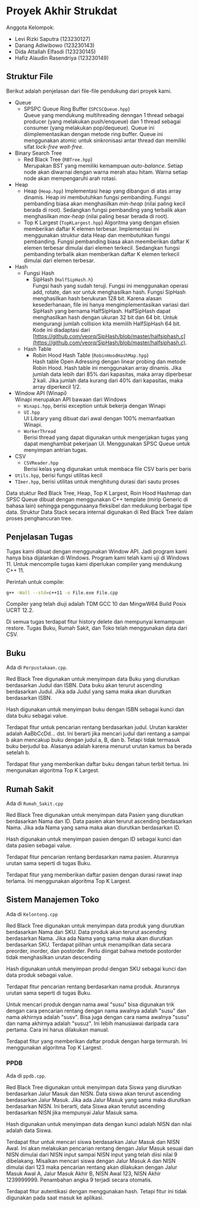 # Proyek Akhir Strukdat

Anggota Kelompok:

- Levi Rizki Saputra (123230127)
- Danang Adiwibowo (123230143)
- Dida Attallah Elfasdi (123230145)
- Hafiz Alaudin Rasendriya (123230149)

## Struktur File

Berikut adalah penjelasan dari file-file pendukung dari proyek kami.

- Queue
  - SPSPC Queue Ring Buffer (`SPCSCQueue.hpp`)  
    Queue yang mendukung multihreading denngan 1 thread sebagai producer (yang melakukan push/enqueue)
    dan 1 thread sebagai consumer (yang melakukan pop/dequeue). Queue ini diimplementasikan dengan metode
    ring buffer. Queue ini menggunakan atomic untuk sinkronisasi antar thread dan memiliki sifat *lock-free* *wait-free*.
- Binary Search Tree
  - Red Black Tree (`RBTree.hpp`)  
    Merupakan BST yang memiliki kemampuan *auto-balance*. Setiap node akan diwarnai dengan warna merah atau hitam. Warna setiap node akan mempengaruhi arah rotasi.
- Heap
  - Heap (`Heap.hpp`)
    Implementasi heap yang dibangun di atas array dinamis. Heap ini membutuhkan fungsi pembanding. Fungsi pembanding biasa akan menghasilkan *min-heap* (nilai paling kecil berada di root). Sedangkan fungsi pembanding yang terbalik akan menghasilkan *max-heap* (nilai paling besar berada di root).
  - Top K Largest (`TopKLargest.hpp`)
    Algoritma yang dengan efisien memberikan daftar K elemen terbesar. Implementasi ini menggunakan struktur data Heap dan membutuhkan fungsi pembanding. Fungsi pembanding biasa akan meemberikan daftar K elemen terbesar dimulai dari elemen terkecil. Sedangkan fungsi pembanding terbalik akan memberikan daftar K elemen terkecil dimulai dari elemen terbesar.
- Hash
  - Fungsi Hash
    - SipHash (`HalfSipHash.h`)  
      Fungsi hash yang sudah teruji. Fungsi ini menggunakan operasi add, rotate, dan xor untuk menghasilkan hash. Fungsi SipHash menghasilkan hash berukuran 128 bit. Karena alasan kesederhanaan, file ini hanya mengimplementasikan variasi dari SipHash yang bernama HalfSipHash. HalfSipHash dapat menghasilkan hash dengan ukuran 32 bit dan 64 bit. Untuk mengurangi jumlah collision kita memilih HalfSipHash 64 bit. Kode ini diadaptasi dari [https://github.com/veorq/SipHash/blob/master/halfsiphash.c](https://github.com/veorq/SipHash/blob/master/halfsiphash.c).
  - Hash Table
    - Robin Hood Hash Table (`RobinHoodHashMap.hpp`)  
      Hash table Open Adressing dengan linear probing dan metode Robin Hood. Hash table ini menggunakan array dinamis. Jika jumlah data lebih dari 85% dari kapasitas, maka array diperbesar 2 kali. Jika jumlah data kurang dari 40% dari kapasitas, maka array diperkecil 1/2.
- Window API (Winapi)  
  Winapi merupakan API bawaan dari Windows  
  - `Winapi.hpp`, berisi exception untuk bekerja dengan Winapi
  - `UI.hpp`  
    UI Library yang dibuat dari awal dengan 100% memanfaatkan Winapi.
  - `WorkerThread`  
    Berisi thread yang dapat digunakan untuk mengerjakan tugas yang dapat menghambat pekerjaan UI. Menggunakan SPSC Queue untuk menyimpan antrian tugas.
- CSV
  - `CSVReader.hpp`  
    Berisi kelas yang digunakan untuk membaca file CSV baris per baris
- `Utils.hpp`, berisi fungsi utilitas kecil
- `TImer.hpp`, berisi utilitas untuk menghitung durasi dari sautu proses

Data stuktur Red Black Tree, Heap, Top K Largest, Roin Hood Hashmap dan SPSC Queue dibuat dengan menggunakan C++ template (mirip Generic di bahasa lain) sehingga penggunaanya fleksibel dan medukung berbagai tipe data. Struktur Data Stack secara internal digunakan di Red Black Tree dalam proses penghancuran tree.

## Penjelasan Tugas

Tugas kami dibuat dengan menggunakan Window API. Jadi program kami hanya bisa dijalankan di Windows. Program kami telah kami uji di Windows 11. Untuk mencompile tugas kami diperlukan compiler yang mendukung C++ 11. 

Perintah untuk compile:

```sh
g++ -Wall --std=c++11 -o File.exe File.cpp
```

Compiler yang telah diuji adalah TDM GCC 10 dan MingwW64 Build Posix UCRT 12.2.

Di semua tugas terdapat fitur history delete dan mempunyai kemampuan restore. Tugas Buku, Rumah Sakit, dan Toko telah menggunakan data dari CSV.

## Buku

Ada di `Perpustakaan.cpp`.

Red Black Tree digunakan untuk menyimpan data Buku yang diurutkan berdasarkan Judul dan ISBN. Data buku akan terurut ascending berdasarkan Judul. Jika ada Judul yang sama maka akan diurutkan berdasarkan ISBN.

Hash digunakan untuk menyimpan buku dengan ISBN sebagai kunci dan data buku sebagai value.

Terdapat fitur untuk pencarian rentang berdasarkan judul. Urutan karakter adalah AaBbCcDd... dst. Ini berarti jika mencari judul dari rentang a sampai b akan mencakup buku dengan judul a, B, dan b. Tetapi tidak termasuk buku berjudul ba. Alasanya adalah karena menurut urutan kamus ba berada setelah b.

Terdapat fitur yang memberikan daftar buku dengan tahun terbit tertua. Ini mengunakan algoritma Top K Largest.

## Rumah Sakit

Ada di `Rumah_Sakit.cpp`

Red Black Tree digunakan untuk menyimpan data Pasien yang diurutkan berdasarkan Nama dan ID. Data pasien akan terurut ascending berdasarkan Nama. Jika ada Nama yang sama maka akan diurutkan berdasarkan ID.

Hash digunakan untuk menyimpan pasien dengan ID sebagai kunci dan data pasien sebagai value.

Terdapat fitur pencarian rentang berdasarkan nama pasien. Aturannya urutan sama seperti di tugas Buku.

Terdapat fitur yang memberikan daftar pasien dengan durasi rawat inap terlama. Ini menggunakan algoritma Top K Largest.

## Sistem Manajemen Toko

Ada di `Kelontong.cpp`

Red Black Tree digunakan untuk menyimpan data produk yang diurutkan berdasarkan Nama dan SKU. Data produk akan terurut ascending berdasarkan Nama. Jika ada Nama yang sama maka akan diurutkan berdasarkan SKU. Terdapat pilihan untuk menampilkan data secara preorder, inorder, dan postorder. Perlu diingat bahwa metode postorder tidak menghasilkan urutan descending

Hash digunakan untuk menyimpan produl dengan SKU sebagai kunci dan data produk sebagai value.

Terdapat fitur pencarian rentang berdasarkan nama produk. Aturannya urutan sama seperti di tugas Buku.

Untuk mencari produk dengan nama awal "susu" bisa digunakan trik dengan cara pencarian rentang dengan nama awalnya adalah "susu" dan nama akhirnya adalah "susv". Bisa juga dengan cara nama awalnya "susu" dan nama akhirnya adalah "susuz". Ini lebih manusiawai daripada cara pertama. Cara ini harus dilakukan manual.

Terdapat fitur yang memberikan daftar produk dengan harga termurah. Ini menggunakan algoritma Top K Largest.

### PPDB

Ada di `ppdb.cpp`.

Red Black Tree digunakan untuk menyimpan data Siswa yang diurutkan berdasarkan Jalur Masuk dan NISN. Data siswa akan terurut ascending berdasarkan Jalur Masuk. Jika ada Jalur Masuk yang sama maka diurutkan berdasarkan NISN. Ini berarti, data Siswa akan terutut ascending berdasarkan NISN jika mempunyai Jalur Masuk sama.

Hash digunakan untuk menyimpan data dengan kunci adalah NISN dan nilai adalah data Siswa.

Terdapat fitur untuk mencari siswa berdasarkan Jalur Masuk dan NISN Awal. Ini akan melakukan pencarian rentang dengan Jalur Masuk sesuai dan NISN dimulai dari NISN input sampai NISN input yang telah diisi nilai 9 dibelakang. Misalkan mencari siswa dengan Jalur Masuk A dan NISN dimulai dari 123 maka pencarian rentang akan dilakukan dengan Jalur Masuk Awal A, Jalur Masuk Akhir B, NISN Awal 123, NISN Akhir 1239999999. Penambahan angka 9 terjadi secara otomatis.

Terdapat fitur autentikasi dengan menggunakan hash. Tetapi fitur ini tidak digunakan pada saat masuk ke aplikasi.